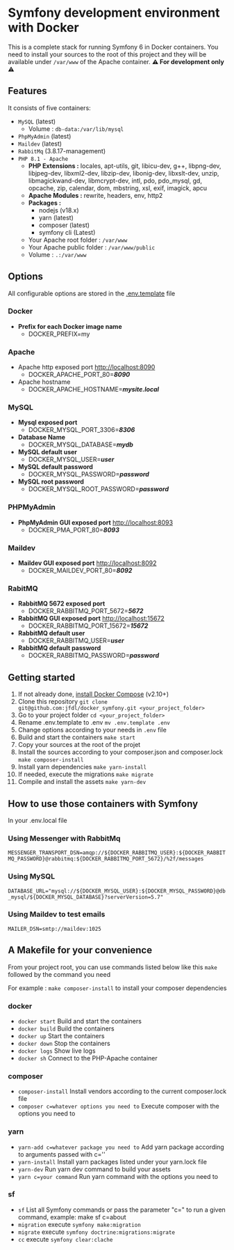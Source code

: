 # Symfony development environment with Docker
This is a complete stack for running Symfony 6 in Docker containers.
You need to install your sources to the root of this project and they will be available under `/var/www` of the Apache container. 
**:warning: For development only :warning:**

## Features
It consists of five containers:
* `MySQL` (latest)
  * Volume : `db-data:/var/lib/mysql` 
* `PhpMyAdmin` (latest)
* `Maildev` (latest)
* `RabbitMq` (3.8.17-management)
* `PHP 8.1 - Apache`
  * **PHP Extensions :** locales, apt-utils, git, libicu-dev, g++, libpng-dev, libjpeg-dev, libxml2-dev, libzip-dev, libonig-dev, libxslt-dev, unzip, libmagickwand-dev, libmcrypt-dev, intl, pdo, pdo_mysql, gd, opcache, zip, calendar, dom, mbstring, xsl, exif, imagick, apcu
  * **Apache Modules :** rewrite, headers, env, http2
  * **Packages :**
    * nodejs (v18.x)
    * yarn (latest)
    * composer (latest)
    * symfony cli (Latest)
  * Your Apache root folder : `/var/www`
  * Your Apache public folder : `/var/www/public`
  * Volume : `.:/var/www`

## Options

All configurable options are stored in the [.env.template](.env.template) file

### Docker

* **Prefix for each Docker image name**
  * DOCKER_PREFIX=my

### Apache
* Apache http exposed port [http://localhost:8090](http://localhost:8090)
  * DOCKER_APACHE_PORT_80=***8090***
* Apache hostname
  * DOCKER_APACHE_HOSTNAME=***mysite.local***

### MySQL
* **Mysql exposed port**
  * DOCKER_MYSQL_PORT_3306=***8306***
* **Database Name**
  * DOCKER_MYSQL_DATABASE=***mydb***
* **MySQL default user**
  * DOCKER_MYSQL_USER=***user***
* **MySQL default password**
  * DOCKER_MYSQL_PASSWORD=***password***
* **MySQL root password**
  * DOCKER_MYSQL_ROOT_PASSWORD=***password***

### PHPMyAdmin
* **PhpMyAdmin GUI exposed port** [http://localhost:8093](http://localhost:8093)
  * DOCKER_PMA_PORT_80=***8093***

### Maildev
* **Maildev GUI exposed port** [http://localhost:8092](http://localhost:8092)
  * DOCKER_MAILDEV_PORT_80=***8092***

### RabitMQ
* **RabbitMQ 5672 exposed port**
  * DOCKER_RABBITMQ_PORT_5672=***5672***
* **RabbitMQ GUI exposed port** [http://localhost:15672](http://localhost:15672)
  * DOCKER_RABBITMQ_PORT_15672=***15672*** 
* **RabbitMQ default user**
  * DOCKER_RABBITMQ_USER=***user***
* **RabbitMQ default password**
  * DOCKER_RABBITMQ_PASSWORD=***password***

## Getting started

1. If not already done, [install Docker Compose](https://docs.docker.com/compose/install/) (v2.10+)
2. Clone this repository `git clone git@github.com:jfdl/docker_symfony.git <your_project_folder>`
3. Go to your project folder `cd <your_project_folder>`
4. Rename .env.template to .env `mv .env.template .env`
5. Change options according to your needs in `.env` file
6. Build and start the containers `make start`
7. Copy your sources at the root of the projet
8. Install the sources according to your composer.json and composer.lock `make composer-install`
9. Install yarn dependencies `make yarn-install`
10. If needed, execute the migrations `make migrate`
11. Compile and install the assets `make yarn-dev`

## How to use those containers with Symfony
In your .env.local file
### Using Messenger with RabbitMq
`
MESSENGER_TRANSPORT_DSN=amqp://${DOCKER_RABBITMQ_USER}:${DOCKER_RABBITMQ_PASSWORD}@rabbitmq:${DOCKER_RABBITMQ_PORT_5672}/%2f/messages
`
### Using MySQL
`
DATABASE_URL="mysql://${DOCKER_MYSQL_USER}:${DOCKER_MYSQL_PASSWORD}@db_mysql/${DOCKER_MYSQL_DATABASE}?serverVersion=5.7"
`
### Using Maildev to test emails 
`
MAILER_DSN=smtp://maildev:1025
`

## A Makefile for your convenience

From your project root, you can use commands listed below like this `make` followed by the command you need

For example : `make composer-install` to install your composer dependencies 

### docker
* `docker start` Build and start the containers
* `docker build` Build the containers
* `docker up` Start the containers 
* `docker down` Stop the containers 
* `docker logs` Show live logs 
* `docker sh` Connect to the PHP-Apache container
### composer
* `composer-install` Install vendors according to the current composer.lock file
* `composer c=whatever options you need to` Execute composer with the options you need to
### yarn
* `yarn-add c=whatever package you need to` Add yarn package according to arguments passed with c=''
* `yarn-install` Install yarn packages listed under your yarn.lock file
* `yarn-dev` Run yarn dev command to build your assets
* `yarn c=your command` Run yarn command with the options you need to
### sf
* `sf` List all Symfony commands or pass the parameter "c=" to run a given command, example: make sf c=about
* `migration` execute `symfony make:migration`
* `migrate` execute `symfony doctrine:migrations:migrate`
* `cc` execute `symfony clear:clache`
